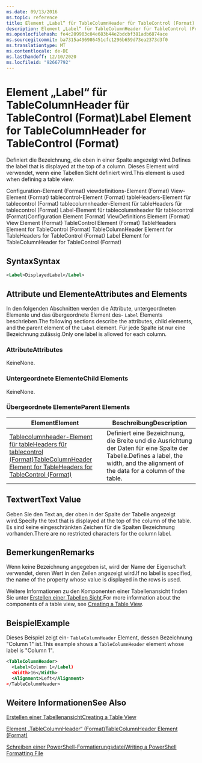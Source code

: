 ```yaml
---
ms.date: 09/13/2016
ms.topic: reference
title: Element „Label“ für TableColumnHeader für TableControl (Format)
description: Element „Label“ für TableColumnHeader für TableControl (Format)
ms.openlocfilehash: fe4c209903c04e683b44e2bdcbf381adb6874ace
ms.sourcegitcommit: ba7315a496986451cfc1296b659d73ea2373d3f0
ms.translationtype: MT
ms.contentlocale: de-DE
ms.lasthandoff: 12/10/2020
ms.locfileid: "92667792"
---
```

# <a name="label-element-for-tablecolumnheader-for-tablecontrol-format"></a><span data-ttu-id="9e580-103">Element „Label“ für TableColumnHeader für TableControl (Format)</span><span class="sxs-lookup"><span data-stu-id="9e580-103">Label Element for TableColumnHeader for TableControl (Format)</span></span>

<span data-ttu-id="9e580-104">Definiert die Bezeichnung, die oben in einer Spalte angezeigt wird.</span><span class="sxs-lookup"><span data-stu-id="9e580-104">Defines the label that is displayed at the top of a column.</span></span> <span data-ttu-id="9e580-105">Dieses Element wird verwendet, wenn eine Tabellen Sicht definiert wird.</span><span class="sxs-lookup"><span data-stu-id="9e580-105">This element is used when defining a table view.</span></span>

<span data-ttu-id="9e580-106">Configuration-Element (Format) viewdefinitions-Element (Format) View-Element (Format) tablecontrol-Element (Format) tableHeaders-Element für tablecontrol (Format) tablecolumnheader-Element für tableHeaders für tablecontrol (Format) Label-Element für tablecolumnheader für tablecontrol (Format)</span><span class="sxs-lookup"><span data-stu-id="9e580-106">Configuration Element (Format) ViewDefinitions Element (Format) View Element (Format) TableControl Element (Format) TableHeaders Element for TableControl (Format) TableColumnHeader Element for TableHeaders for TableControl (Format) Label Element  for TableColumnHeader for TableControl (Format)</span></span>

## <a name="syntax"></a><span data-ttu-id="9e580-107">Syntax</span><span class="sxs-lookup"><span data-stu-id="9e580-107">Syntax</span></span>

```xml
<Label>DisplayedLabel</Label>

```

## <a name="attributes-and-elements"></a><span data-ttu-id="9e580-108">Attribute und Elemente</span><span class="sxs-lookup"><span data-stu-id="9e580-108">Attributes and Elements</span></span>

<span data-ttu-id="9e580-109">In den folgenden Abschnitten werden die Attribute, untergeordneten Elemente und das übergeordnete Element des- `Label` Elements beschrieben.</span><span class="sxs-lookup"><span data-stu-id="9e580-109">The following sections describe the attributes, child elements, and the parent element of the `Label` element.</span></span> <span data-ttu-id="9e580-110">Für jede Spalte ist nur eine Bezeichnung zulässig.</span><span class="sxs-lookup"><span data-stu-id="9e580-110">Only one label is allowed for each column.</span></span>

### <a name="attributes"></a><span data-ttu-id="9e580-111">Attribute</span><span class="sxs-lookup"><span data-stu-id="9e580-111">Attributes</span></span>

<span data-ttu-id="9e580-112">Keine</span><span class="sxs-lookup"><span data-stu-id="9e580-112">None.</span></span>

### <a name="child-elements"></a><span data-ttu-id="9e580-113">Untergeordnete Elemente</span><span class="sxs-lookup"><span data-stu-id="9e580-113">Child Elements</span></span>

<span data-ttu-id="9e580-114">Keine</span><span class="sxs-lookup"><span data-stu-id="9e580-114">None.</span></span>

### <a name="parent-elements"></a><span data-ttu-id="9e580-115">Übergeordnete Elemente</span><span class="sxs-lookup"><span data-stu-id="9e580-115">Parent Elements</span></span>

|<span data-ttu-id="9e580-116">Element</span><span class="sxs-lookup"><span data-stu-id="9e580-116">Element</span></span>|<span data-ttu-id="9e580-117">Beschreibung</span><span class="sxs-lookup"><span data-stu-id="9e580-117">Description</span></span>|
|-------------|-----------------|
|[<span data-ttu-id="9e580-118">Tablecolumnheader-Element für tableHeaders für tablecontrol (Format)</span><span class="sxs-lookup"><span data-stu-id="9e580-118">TableColumnHeader Element for TableHeaders for TableControl  (Format)</span></span>](./tablecolumnheader-element-format.md)|<span data-ttu-id="9e580-119">Definiert eine Bezeichnung, die Breite und die Ausrichtung der Daten für eine Spalte der Tabelle.</span><span class="sxs-lookup"><span data-stu-id="9e580-119">Defines a label, the width, and the alignment of the data for a column of the table.</span></span>|

## <a name="text-value"></a><span data-ttu-id="9e580-120">Textwert</span><span class="sxs-lookup"><span data-stu-id="9e580-120">Text Value</span></span>

<span data-ttu-id="9e580-121">Geben Sie den Text an, der oben in der Spalte der Tabelle angezeigt wird.</span><span class="sxs-lookup"><span data-stu-id="9e580-121">Specify the text that is displayed at the top of the column of the table.</span></span> <span data-ttu-id="9e580-122">Es sind keine eingeschränkten Zeichen für die Spalten Bezeichnung vorhanden.</span><span class="sxs-lookup"><span data-stu-id="9e580-122">There are no restricted characters for the column label.</span></span>

## <a name="remarks"></a><span data-ttu-id="9e580-123">Bemerkungen</span><span class="sxs-lookup"><span data-stu-id="9e580-123">Remarks</span></span>

<span data-ttu-id="9e580-124">Wenn keine Bezeichnung angegeben ist, wird der Name der Eigenschaft verwendet, deren Wert in den Zeilen angezeigt wird.</span><span class="sxs-lookup"><span data-stu-id="9e580-124">If no label is specified, the name of the property whose value is displayed in the rows is used.</span></span>

<span data-ttu-id="9e580-125">Weitere Informationen zu den Komponenten einer Tabellenansicht finden Sie unter [Erstellen einer Tabellen Sicht](./creating-a-table-view.md).</span><span class="sxs-lookup"><span data-stu-id="9e580-125">For more information about the components of a table view, see [Creating a Table View](./creating-a-table-view.md).</span></span>

## <a name="example"></a><span data-ttu-id="9e580-126">Beispiel</span><span class="sxs-lookup"><span data-stu-id="9e580-126">Example</span></span>

<span data-ttu-id="9e580-127">Dieses Beispiel zeigt ein- `TableColumnHeader` Element, dessen Bezeichnung "Column 1" ist.</span><span class="sxs-lookup"><span data-stu-id="9e580-127">This example shows a `TableColumnHeader` element whose label is "Column 1".</span></span>

```xml
<TableColumnHeader>
  <Label>Column 1</Label)
  <Width>16</Width>
  <Alignment>Left</Alignment>
</TableColumnHeader>
```

## <a name="see-also"></a><span data-ttu-id="9e580-128">Weitere Informationen</span><span class="sxs-lookup"><span data-stu-id="9e580-128">See Also</span></span>

[<span data-ttu-id="9e580-129">Erstellen einer Tabellenansicht</span><span class="sxs-lookup"><span data-stu-id="9e580-129">Creating a Table View</span></span>](./creating-a-table-view.md)

[<span data-ttu-id="9e580-130">Element „TableColumnHeader“ (Format)</span><span class="sxs-lookup"><span data-stu-id="9e580-130">TableColumnHeader Element (Format)</span></span>](./tablecolumnheader-element-format.md)

[<span data-ttu-id="9e580-131">Schreiben einer PowerShell-Formatierungsdatei</span><span class="sxs-lookup"><span data-stu-id="9e580-131">Writing a PowerShell Formatting File</span></span>](./writing-a-powershell-formatting-file.md)
